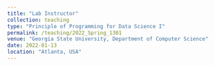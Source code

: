 ```yaml
---
title: "Lab Instructor"
collection: teaching
type: "Principle of Programming for Data Science I"
permalink: /teaching/2022_Spring_1301
venue: "Georgia State University, Department of Computer Science"
date: 2022-01-13
location: "Atlanta, USA"
---
```


<!-- This is a description of a teaching experience. You can use markdown like any other post.

# Heading 1

# Heading 2

# Heading 3 -->
